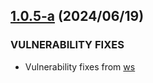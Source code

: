 ## [1.0.5-a](https://github.com/reiji1020/ccl-component-kit4svelte/compare/1.0.4...1.0.5-a) (2024/06/19)

### VULNERABILITY FIXES

- Vulnerability fixes from [ws](https://github.com/websockets/ws/releases/tag/8.17.1)